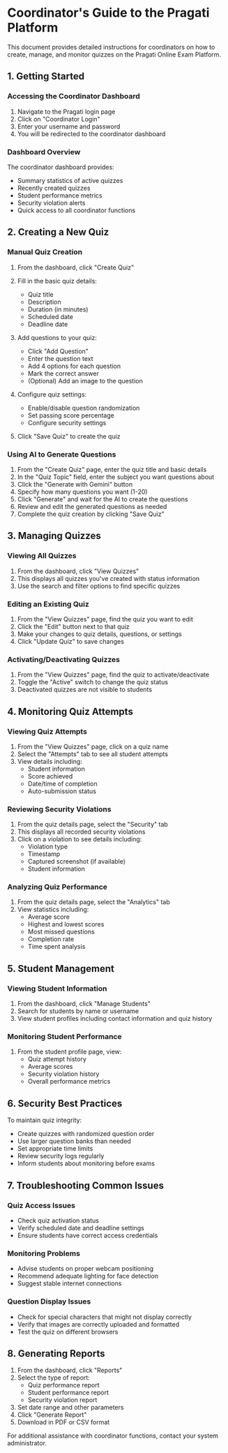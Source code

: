 # Coordinator's Guide to the Pragati Platform

This document provides detailed instructions for coordinators on how to create, manage, and monitor quizzes on the Pragati Online Exam Platform.

## 1. Getting Started

### Accessing the Coordinator Dashboard

1. Navigate to the Pragati login page
2. Click on "Coordinator Login"
3. Enter your username and password
4. You will be redirected to the coordinator dashboard

### Dashboard Overview

The coordinator dashboard provides:

- Summary statistics of active quizzes
- Recently created quizzes
- Student performance metrics
- Security violation alerts
- Quick access to all coordinator functions

## 2. Creating a New Quiz

### Manual Quiz Creation

1. From the dashboard, click "Create Quiz"
2. Fill in the basic quiz details:
   - Quiz title
   - Description
   - Duration (in minutes)
   - Scheduled date
   - Deadline date
   
3. Add questions to your quiz:
   - Click "Add Question"
   - Enter the question text
   - Add 4 options for each question
   - Mark the correct answer
   - (Optional) Add an image to the question
   
4. Configure quiz settings:
   - Enable/disable question randomization
   - Set passing score percentage
   - Configure security settings
   
5. Click "Save Quiz" to create the quiz

### Using AI to Generate Questions

1. From the "Create Quiz" page, enter the quiz title and basic details
2. In the "Quiz Topic" field, enter the subject you want questions about
3. Click the "Generate with Gemini" button
4. Specify how many questions you want (1-20)
5. Click "Generate" and wait for the AI to create the questions
6. Review and edit the generated questions as needed
7. Complete the quiz creation by clicking "Save Quiz"

## 3. Managing Quizzes

### Viewing All Quizzes

1. From the dashboard, click "View Quizzes"
2. This displays all quizzes you've created with status information
3. Use the search and filter options to find specific quizzes

### Editing an Existing Quiz

1. From the "View Quizzes" page, find the quiz you want to edit
2. Click the "Edit" button next to that quiz
3. Make your changes to quiz details, questions, or settings
4. Click "Update Quiz" to save changes

### Activating/Deactivating Quizzes

1. From the "View Quizzes" page, find the quiz to activate/deactivate
2. Toggle the "Active" switch to change the quiz status
3. Deactivated quizzes are not visible to students

## 4. Monitoring Quiz Attempts

### Viewing Quiz Attempts

1. From the "View Quizzes" page, click on a quiz name
2. Select the "Attempts" tab to see all student attempts
3. View details including:
   - Student information
   - Score achieved
   - Date/time of completion
   - Auto-submission status

### Reviewing Security Violations

1. From the quiz details page, select the "Security" tab
2. This displays all recorded security violations
3. Click on a violation to see details including:
   - Violation type
   - Timestamp
   - Captured screenshot (if available)
   - Student information

### Analyzing Quiz Performance

1. From the quiz details page, select the "Analytics" tab
2. View statistics including:
   - Average score
   - Highest and lowest scores
   - Most missed questions
   - Completion rate
   - Time spent analysis

## 5. Student Management

### Viewing Student Information

1. From the dashboard, click "Manage Students"
2. Search for students by name or username
3. View student profiles including contact information and quiz history

### Monitoring Student Performance

1. From the student profile page, view:
   - Quiz attempt history
   - Average scores
   - Security violation history
   - Overall performance metrics

## 6. Security Best Practices

To maintain quiz integrity:

- Create quizzes with randomized question order
- Use larger question banks than needed
- Set appropriate time limits
- Review security logs regularly
- Inform students about monitoring before exams

## 7. Troubleshooting Common Issues

### Quiz Access Issues

- Check quiz activation status
- Verify scheduled date and deadline settings
- Ensure students have correct access credentials

### Monitoring Problems

- Advise students on proper webcam positioning
- Recommend adequate lighting for face detection
- Suggest stable internet connections

### Question Display Issues

- Check for special characters that might not display correctly
- Verify that images are correctly uploaded and formatted
- Test the quiz on different browsers

## 8. Generating Reports

1. From the dashboard, click "Reports"
2. Select the type of report:
   - Quiz performance report
   - Student performance report
   - Security violation report
3. Set date range and other parameters
4. Click "Generate Report"
5. Download in PDF or CSV format

For additional assistance with coordinator functions, contact your system administrator.
